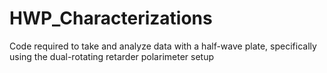 # HWP_Characterizations
Code required to take and analyze data with a half-wave plate, specifically using the dual-rotating retarder polarimeter setup
